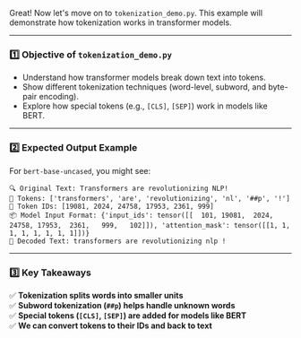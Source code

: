 Great! Now let's move on to `tokenization_demo.py`. This example will demonstrate how tokenization works in transformer models.  

---

### **1️⃣ Objective of `tokenization_demo.py`**
- Understand how transformer models break down text into tokens.  
- Show different tokenization techniques (word-level, subword, and byte-pair encoding).  
- Explore how special tokens (e.g., `[CLS]`, `[SEP]`) work in models like BERT.  

---

### **2️⃣ Expected Output Example**
For `bert-base-uncased`, you might see:
```
🔍 Original Text: Transformers are revolutionizing NLP!
🧩 Tokens: ['transformers', 'are', 'revolutionizing', 'nl', '##p', '!']
🔢 Token IDs: [19081, 2024, 24758, 17953, 2361, 999]
📦 Model Input Format: {'input_ids': tensor([[  101, 19081,  2024, 24758, 17953,  2361,   999,   102]]), 'attention_mask': tensor([[1, 1, 1, 1, 1, 1, 1, 1]])}
🔄 Decoded Text: transformers are revolutionizing nlp !
```

---

### **3️⃣ Key Takeaways**
✅ **Tokenization splits words into smaller units**  
✅ **Subword tokenization (`##p`) helps handle unknown words**  
✅ **Special tokens (`[CLS]`, `[SEP]`) are added for models like BERT**  
✅ **We can convert tokens to their IDs and back to text**